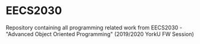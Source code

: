 # EECS2030
Repository containing all programming related work from EECS2030 - "Advanced Object Oriented Programming" (2019/2020 YorkU FW Session)
